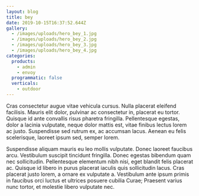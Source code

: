 ```yaml
---
layout: blog
title: bey
date: 2019-10-15T16:37:52.644Z
gallery:
  - /images/uploads/hero_bey_1.jpg
  - /images/uploads/hero_bey_2.jpg
  - /images/uploads/hero_bey_3.jpg
  - /images/uploads/hero_bey_4.jpg
categories:
  products:
    - admin
    - envoy
  programmatic: false
  verticals:
    - outdoor
---
```

Cras consectetur augue vitae vehicula cursus. Nulla placerat eleifend facilisis. Mauris elit dolor, pulvinar ac consectetur in, placerat eu tortor. Quisque id ante convallis risus pharetra fringilla. Pellentesque egestas, dolor a lacinia vulputate, neque dolor mattis est, vitae finibus lectus lorem ac justo. Suspendisse sed rutrum ex, ac accumsan lacus. Aenean eu felis scelerisque, laoreet ipsum sed, semper lorem.

Suspendisse aliquam mauris eu leo mollis vulputate. Donec laoreet faucibus arcu. Vestibulum suscipit tincidunt fringilla. Donec egestas bibendum quam nec sollicitudin. Pellentesque elementum nibh nisi, eget blandit felis placerat ac. Quisque id libero in purus placerat iaculis quis sollicitudin lacus. Cras placerat justo lorem, a ornare ex vulputate a. Vestibulum ante ipsum primis in faucibus orci luctus et ultrices posuere cubilia Curae; Praesent varius nunc tortor, et molestie libero vulputate nec.